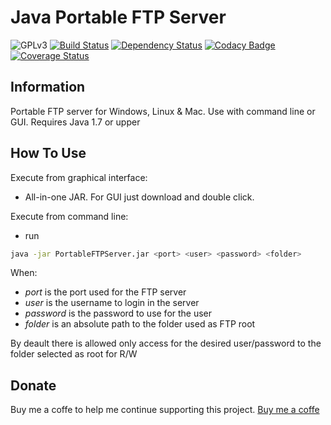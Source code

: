 # Java Portable FTP Server


![GPLv3](http://img.shields.io/badge/license-GPLv3-blue.svg)
[![Build Status](https://travis-ci.org/dubasdey/portable-ftp-server.svg?branch=master)](https://travis-ci.org/dubasdey/portable-ftp-server)
[![Dependency Status](https://www.versioneye.com/user/projects/5714cbcbfcd19a0039f1750c/badge.svg?style=flat)](https://www.versioneye.com/user/projects/5714cbcbfcd19a0039f1750c)
[![Codacy Badge](https://api.codacy.com/project/badge/Grade/38d7eeeac19343e28bec884c4a99621d)](https://www.codacy.com/app/dubasdey/portable-ftp-server?utm_source=github.com&amp;utm_medium=referral&amp;utm_content=dubasdey/portable-ftp-server&amp;utm_campaign=Badge_Grade)
[![Coverage Status](https://coveralls.io/repos/github/dubasdey/portable-ftp-server/badge.svg?branch=master)](https://coveralls.io/github/dubasdey/portable-ftp-server?branch=master)

Information
-----------------------------------------------------------------------------------------

Portable FTP server for Windows, Linux & Mac. Use with command line or GUI. Requires Java 1.7 or upper


How To Use	
-----------------------------------------------------------------------------------------

Execute from graphical interface: 
* All-in-one JAR. For GUI just download and double click.

Execute from command line:
* run
```sh 
java -jar PortableFTPServer.jar <port> <user> <password> <folder>
```

When:
* *port* is the port used for the FTP server
* *user* is the username to login in the server
* *password* is the password to use for the user
* *folder* is an absolute path to the folder used as FTP root

By deault there is allowed only access for the desired user/password to the folder selected as root for R/W



Donate
-----------------------------------------------------------------------------------------
Buy me a coffe to help me continue supporting this project. 
<a href="https://www.paypal.com/cgi-bin/webscr?cmd=_s-xclick&hosted_button_id=U8X6R5QYHRSCY">Buy me a coffe</a>

